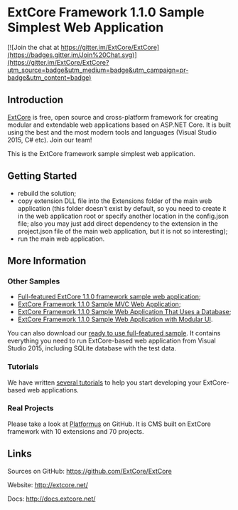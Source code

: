 ﻿# ExtCore Framework 1.1.0 Sample Simplest Web Application

[![Join the chat at https://gitter.im/ExtCore/ExtCore](https://badges.gitter.im/Join%20Chat.svg)](https://gitter.im/ExtCore/ExtCore?utm_source=badge&utm_medium=badge&utm_campaign=pr-badge&utm_content=badge)

## Introduction

[ExtCore](https://github.com/ExtCore/ExtCore) is free, open source and cross-platform framework for creating
modular and extendable web applications based on ASP.NET Core. It is built using the best and the most modern
tools and languages (Visual Studio 2015, C# etc). Join our team!

This is the ExtCore framework sample simplest web application.

## Getting Started

* rebuild the solution;
* copy extension DLL file into the Extensions folder of the main web application (this folder doesn’t exist by default,
so you need to create it in the web application root or specify another location in the config.json file; also you may just
add direct dependency to the extension in the project.json file of the main web application, but it is not so interesting);
* run the main web application.

## More Information

### Other Samples

* [Full-featured ExtCore 1.1.0 framework sample web application](https://github.com/ExtCore/ExtCore-Sample);
* [ExtCore Framework 1.1.0 Sample MVC Web Application](https://github.com/ExtCore/ExtCore-Sample-Mvc);
* [ExtCore Framework 1.1.0 Sample Web Application That Uses a Database](https://github.com/ExtCore/ExtCore-Sample-Data);
* [ExtCore Framework 1.1.0 Sample Web Application with Modular UI](https://github.com/ExtCore/ExtCore-Sample-Modular-Ui).

You can also download our [ready to use full-featured sample](http://extcore.net/files/ExtCore-Sample-1.1.0.zip).
It contains everything you need to run ExtCore-based web application from Visual Studio 2015, including SQLite
database with the test data.

### Tutorials

We have written [several tutorials](http://docs.extcore.net/en/latest/getting_started/index.html)
to help you start developing your ExtCore-based web applications.

### Real Projects

Please take a look at [Platformus](https://github.com/Platformus/Platformus) on GitHub. It is CMS
built on ExtCore framework with 10 extensions and 70 projects.

## Links

Sources on GitHub: https://github.com/ExtCore/ExtCore

Website: http://extcore.net/

Docs: http://docs.extcore.net/